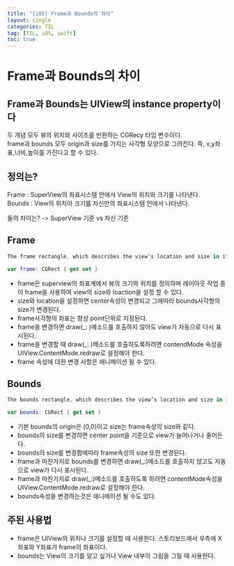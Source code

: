 ```yaml
---
title: "[iOS] Frame과 Bounds의 차이"
layout: single
categories: TIL
tag: [TIL, iOS, swift]
toc: true
---
```


# Frame과 Bounds의 차이

## Frame과 Bounds는 UIView의 instance property이다
두 개념 모두 뷰의 위치와 사이즈를 반환하는 CGRecy 타입 변수이다.
<br>
frame과 bounds 모두 origin과 size를 가지는 사각형 모양으로 그려진다. 즉, x,y좌표,너비,높이를 가진다고 할 수 있다.

## 정의는?
Frame : SuperView의 좌표시스템 안에서 View의 위치와 크기를 나타낸다. 
<br>
Bounds : View의 위치아 크기를 자신만의 좌표시스템 안에서 나타낸다. <br>

둘의 차이는? -> SuperView 기준 vs 자신 기준

## Frame

```swift
The frame rectangle, which describes the view’s location and size in its superview’s coordinate system.
```

```swift
var frame: CGRect { get set }
```

* frame은 superview의 좌표계에서 뷰의 크기와 위치를 정의하며 레이아웃 작업 중 이 frame을 사용하여 view의 size와 loaction을 설정 할 수 있다.
* size와 location을 설정하면 center속성이 변경되고 그에따라 bounds사각형의 size가 변경된다.
* frame사각형의 좌표는 항상 point단위로 지정된다.
* frame을 변경하면 draw(_: )메소드를 호출하지 않아도 view가 자동으로 다시 표시된다.
* frame을 변경할 때 draw(_: )메소드를 호출하도록하려면 contendMode 속성을 UIView.ContentMode.redraw로 설정해야 한다.
* frame 속성에 대한 변경 사항은 애니메이션 될 수 있다. 

## Bounds

```swift
The bounds rectangle, which describes the view’s location and size in its own coordinate system.
```

```swift
var bounds: CGRect { get set }
```

* 기본 bounds의 origin은 (0,0)이고 size는 frame속성의 size와 같다.
* bounds의 size를 변경하면 center point을 기준으로 view가 늘어나거나 줄어든다.
* bounds의 size를 변경함에따라 frame속성의 size 또한 변경된다.
* frame과 마찬가지로 bounds를 변경하면 draw(_:)메소드를 호출하지 않고도 자동으로 view가 다시 표시된다.
* frame과 마찬가지로 draw(_:)메소드를 호출하도록 하려면 contentMode속성을 UIView.ContentMode.redraw로 설정해야 한다.
* bounds속성을 변경하는것은 애니메이션 될 수도 있다.

## 주된 사용법
* frame은 UIView의 위치나 크기를 설정할 때 사용한다. 스토리보드에서 우측에 X좌표와 Y좌표가 frame의 좌표이다.
* bounds는 View의 크기를 알고 싶거나 View 내부의 그림을 그릴 때 사용한다.